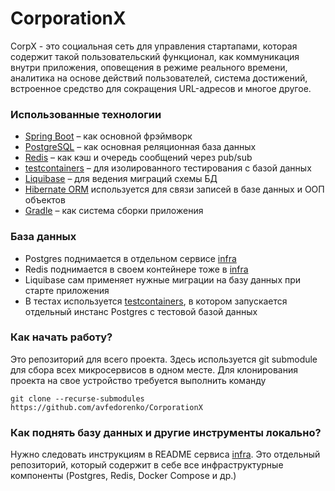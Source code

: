 # CorporationX

CorpX - это социальная сеть для управления стартапами, которая содержит такой пользовательский функционал, как коммуникация внутри приложения, оповещения в режиме реального времени, аналитика на основе действий пользователей, система достижений, встроенное средство для сокращения URL-адресов и многое другое.

### Использованные технологии

* [Spring Boot](https://spring.io/projects/spring-boot) – как основной фрэймворк
* [PostgreSQL](https://www.postgresql.org/) – как основная реляционная база данных
* [Redis](https://redis.io/) – как кэш и очередь сообщений через pub/sub
* [testcontainers](https://testcontainers.com/) – для изолированного тестирования с базой данных
* [Liquibase](https://www.liquibase.org/) – для ведения миграций схемы БД
* [Hibernate ORM](https://hibernate.org/orm/) используется для связи записей в базе данных и ООП объектов
* [Gradle](https://gradle.org/) – как система сборки приложения

### База данных

* Postgres поднимается в отдельном сервисе [infra](../infra)
* Redis поднимается в своем контейнере тоже в [infra](../infra)
* Liquibase сам применяет нужные миграции на базу данных при старте приложения
* В тестах используется [testcontainers](https://testcontainers.com/), в котором запускается отдельный инстанс Postgres с тестовой базой данных 

### Как начать работу?
Это репозиторий для всего проекта. Здесь используется git submodule для сбора всех микросервисов в одном месте.
Для клонирования проекта на свое устройство требуется выполнить команду

`git clone --recurse-submodules https://github.com/avfedorenko/CorporationX`

### Как поднять базу данных и другие инструменты локально?

Нужно следовать инструкциям в README сервиса [infra](../infra). Это отдельный репозиторий, который содержит в себе все инфраструктурные компоненты (Postgres, Redis, Docker Compose и др.)